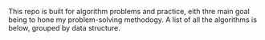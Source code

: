 This repo is built for algorithm problems and practice, eith thre main goal being to hone my problem-solving methodogy. A list of all the algorithms is below, grouped by data structure.
